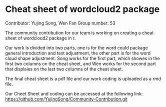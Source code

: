
# Cheat sheet of wordcloud2 package

Contributor: Yujing Song, Wen Fan
Group number: 53


The community contribution for our team is working on creating a cheat sheet of wordcloud2 package in r.

Our work is divided into two parts, one is for the word could package general introduction and text adjustment, the other part is for the word cloud shape adjustment.  Song works for the first part, which showes in the first two columns on the cheat sheet, and Wen works for the second part that displaies on the last two columns of the cheat sheet.

The final cheat sheet is a pdf file and our work coding is uploaded as a rmd file.

Our Cheet Sheet and coding can be accessed at the following link:
https://github.com/YujingSong/Community-Contribution.git

